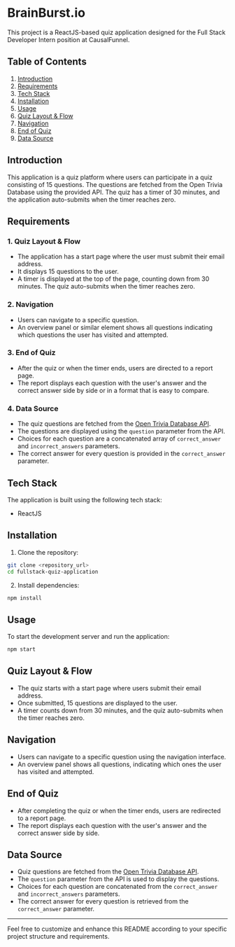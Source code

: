 # BrainBurst.io

This project is a ReactJS-based quiz application designed for the Full Stack Developer Intern position at CausalFunnel.

## Table of Contents

1. [Introduction](#introduction)
2. [Requirements](#requirements)
3. [Tech Stack](#tech-stack)
4. [Installation](#installation)
5. [Usage](#usage)
6. [Quiz Layout & Flow](#quiz-layout--flow)
7. [Navigation](#navigation)
8. [End of Quiz](#end-of-quiz)
9. [Data Source](#data-source)

## Introduction

This application is a quiz platform where users can participate in a quiz consisting of 15 questions. The questions are fetched from the Open Trivia Database using the provided API. The quiz has a timer of 30 minutes, and the application auto-submits when the timer reaches zero.

## Requirements

### 1. Quiz Layout & Flow

- The application has a start page where the user must submit their email address.
- It displays 15 questions to the user.
- A timer is displayed at the top of the page, counting down from 30 minutes. The quiz auto-submits when the timer reaches zero.

### 2. Navigation

- Users can navigate to a specific question.
- An overview panel or similar element shows all questions indicating which questions the user has visited and attempted.

### 3. End of Quiz

- After the quiz or when the timer ends, users are directed to a report page.
- The report displays each question with the user's answer and the correct answer side by side or in a format that is easy to compare.

### 4. Data Source

- The quiz questions are fetched from the [Open Trivia Database API](https://opentdb.com/api.php?amount=15).
- The questions are displayed using the `question` parameter from the API.
- Choices for each question are a concatenated array of `correct_answer` and `incorrect_answers` parameters.
- The correct answer for every question is provided in the `correct_answer` parameter.

## Tech Stack

The application is built using the following tech stack:

- ReactJS

## Installation

1. Clone the repository:

```bash
git clone <repository_url>
cd fullstack-quiz-application
```

2. Install dependencies:

```bash
npm install
```

## Usage

To start the development server and run the application:

```bash
npm start
```

## Quiz Layout & Flow

- The quiz starts with a start page where users submit their email address.
- Once submitted, 15 questions are displayed to the user.
- A timer counts down from 30 minutes, and the quiz auto-submits when the timer reaches zero.

## Navigation

- Users can navigate to a specific question using the navigation interface.
- An overview panel shows all questions, indicating which ones the user has visited and attempted.

## End of Quiz

- After completing the quiz or when the timer ends, users are redirected to a report page.
- The report displays each question with the user's answer and the correct answer side by side.

## Data Source

- Quiz questions are fetched from the [Open Trivia Database API](https://opentdb.com/api.php?amount=15).
- The `question` parameter from the API is used to display the questions.
- Choices for each question are concatenated from the `correct_answer` and `incorrect_answers` parameters.
- The correct answer for every question is retrieved from the `correct_answer` parameter.

---

Feel free to customize and enhance this README according to your specific project structure and requirements.